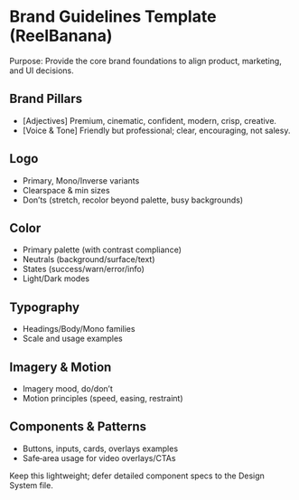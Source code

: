 # Brand Guidelines Template (ReelBanana)

Purpose: Provide the core brand foundations to align product, marketing, and UI decisions.

## Brand Pillars
- [Adjectives] Premium, cinematic, confident, modern, crisp, creative.
- [Voice & Tone] Friendly but professional; clear, encouraging, not salesy.

## Logo
- Primary, Mono/Inverse variants
- Clearspace & min sizes
- Don’ts (stretch, recolor beyond palette, busy backgrounds)

## Color
- Primary palette (with contrast compliance)
- Neutrals (background/surface/text)
- States (success/warn/error/info)
- Light/Dark modes

## Typography
- Headings/Body/Mono families
- Scale and usage examples

## Imagery & Motion
- Imagery mood, do/don’t
- Motion principles (speed, easing, restraint)

## Components & Patterns
- Buttons, inputs, cards, overlays examples
- Safe‑area usage for video overlays/CTAs

Keep this lightweight; defer detailed component specs to the Design System file.
